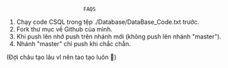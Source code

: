 
                             FAQS                              

                            
1. Chạy code CSQL trong tệp ./Database/DataBase_Code.txt trước.
2. Fork thư mục về Github của mình.
3. Khi push lên nhớ push trên nhánh mới (không push lên nhánh "master").
4. Nhánh "master" chỉ push khi chắc chắn.



(Đợi châu tạo lâu vl nên tao tạo luôn 🐧)
